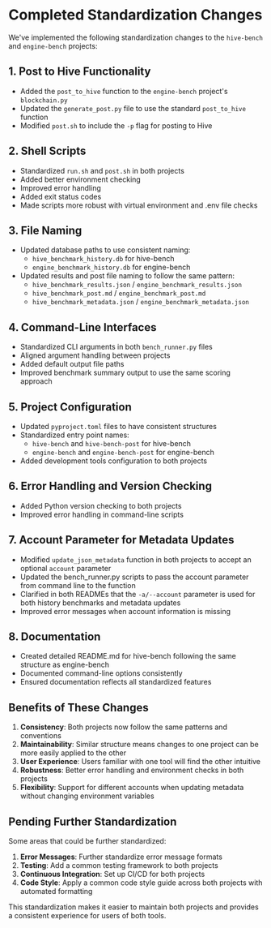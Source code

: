 # Completed Standardization Changes

We've implemented the following standardization changes to the `hive-bench` and `engine-bench` projects:

## 1. Post to Hive Functionality

- Added the `post_to_hive` function to the `engine-bench` project's `blockchain.py`
- Updated the `generate_post.py` file to use the standard `post_to_hive` function
- Modified `post.sh` to include the `-p` flag for posting to Hive

## 2. Shell Scripts

- Standardized `run.sh` and `post.sh` in both projects
- Added better environment checking
- Improved error handling
- Added exit status codes
- Made scripts more robust with virtual environment and .env file checks

## 3. File Naming

- Updated database paths to use consistent naming:
  - `hive_benchmark_history.db` for hive-bench
  - `engine_benchmark_history.db` for engine-bench
- Updated results and post file naming to follow the same pattern:
  - `hive_benchmark_results.json` / `engine_benchmark_results.json`
  - `hive_benchmark_post.md` / `engine_benchmark_post.md`
  - `hive_benchmark_metadata.json` / `engine_benchmark_metadata.json`

## 4. Command-Line Interfaces

- Standardized CLI arguments in both `bench_runner.py` files
- Aligned argument handling between projects
- Added default output file paths
- Improved benchmark summary output to use the same scoring approach

## 5. Project Configuration

- Updated `pyproject.toml` files to have consistent structures
- Standardized entry point names:
  - `hive-bench` and `hive-bench-post` for hive-bench
  - `engine-bench` and `engine-bench-post` for engine-bench
- Added development tools configuration to both projects

## 6. Error Handling and Version Checking

- Added Python version checking to both projects
- Improved error handling in command-line scripts

## 7. Account Parameter for Metadata Updates

- Modified `update_json_metadata` function in both projects to accept an optional `account` parameter
- Updated the bench_runner.py scripts to pass the account parameter from command line to the function
- Clarified in both READMEs that the `-a/--account` parameter is used for both history benchmarks and metadata updates
- Improved error messages when account information is missing

## 8. Documentation

- Created detailed README.md for hive-bench following the same structure as engine-bench
- Documented command-line options consistently
- Ensured documentation reflects all standardized features

## Benefits of These Changes

1. **Consistency**: Both projects now follow the same patterns and conventions
2. **Maintainability**: Similar structure means changes to one project can be more easily applied to the other
3. **User Experience**: Users familiar with one tool will find the other intuitive
4. **Robustness**: Better error handling and environment checks in both projects
5. **Flexibility**: Support for different accounts when updating metadata without changing environment variables

## Pending Further Standardization

Some areas that could be further standardized:

1. **Error Messages**: Further standardize error message formats
2. **Testing**: Add a common testing framework to both projects
3. **Continuous Integration**: Set up CI/CD for both projects
4. **Code Style**: Apply a common code style guide across both projects with automated formatting

This standardization makes it easier to maintain both projects and provides a consistent experience for users of both tools.

